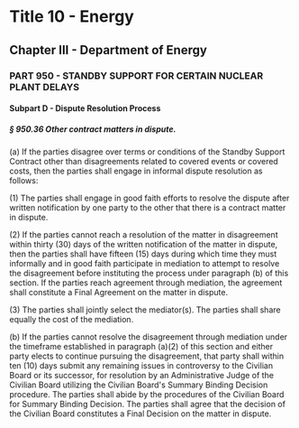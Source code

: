 
# Title 10 - Energy
## Chapter III - Department of Energy
### PART 950 - STANDBY SUPPORT FOR CERTAIN NUCLEAR PLANT DELAYS
#### Subpart D - Dispute Resolution Process
##### § 950.36 Other contract matters in dispute.

(a) If the parties disagree over terms or conditions of the Standby Support Contract other than disagreements related to covered events or covered costs, then the parties shall engage in informal dispute resolution as follows:

(1) The parties shall engage in good faith efforts to resolve the dispute after written notification by one party to the other that there is a contract matter in dispute.

(2) If the parties cannot reach a resolution of the matter in disagreement within thirty (30) days of the written notification of the matter in dispute, then the parties shall have fifteen (15) days during which time they must informally and in good faith participate in mediation to attempt to resolve the disagreement before instituting the process under paragraph (b) of this section. If the parties reach agreement through mediation, the agreement shall constitute a Final Agreement on the matter in dispute.

(3) The parties shall jointly select the mediator(s). The parties shall share equally the cost of the mediation.

(b) If the parties cannot resolve the disagreement through mediation under the timeframe established in paragraph (a)(2) of this section and either party elects to continue pursuing the disagreement, that party shall within ten (10) days submit any remaining issues in controversy to the Civilian Board or its successor, for resolution by an Administrative Judge of the Civilian Board utilizing the Civilian Board's Summary Binding Decision procedure. The parties shall abide by the procedures of the Civilian Board for Summary Binding Decision. The parties shall agree that the decision of the Civilian Board constitutes a Final Decision on the matter in dispute.
